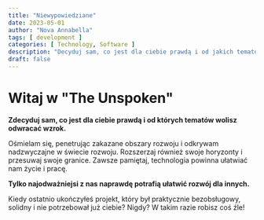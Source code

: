 ```yaml
---
title: "Niewypowiedziane"
date: 2023-05-01
author: "Nova Annabella"
tags: [ development ]
categories: [ Technology, Software ]
description: "Decyduj sam, co jest dla ciebie prawdą i od jakich tematów wolisz odwracać wzrok"
draft: false
---
```



# Witaj w "The Unspoken"

**Zdecyduj sam, co jest dla ciebie prawdą i od których tematów wolisz odwracać wzrok.**

Ośmielam się, penetrując zakazane obszary rozwoju i odkrywam nadzwyczajne w świecie rozwoju.
Rozszerzaj również swoje horyzonty i przesuwaj swoje granice.
Zawsze pamiętaj, technologia powinna ułatwiać nam życie i pracę.

**Tylko najodważniejsi z nas naprawdę potrafią ułatwić rozwój dla innych.**

Kiedy ostatnio ukończyłeś projekt, który był praktycznie bezobsługowy, solidny i nie potrzebował już ciebie? Nigdy? W takim razie robisz coś źle!
